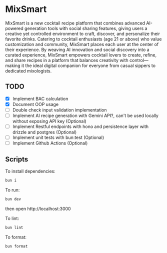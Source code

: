# MixSmart

MixSmart is a new cocktail recipe platform that combines advanced AI-powered generation tools with social sharing features, giving users a creative yet controlled environment to craft, discover, and personalize their favorite drinks. Catering to cocktail enthusiasts (age 21 or above) who value customization and community, MixSmart places each user at the center of their experience. By weaving AI innovation and social discovery into a curated experience, MixSmart empowers cocktail lovers to create, refine, and share recipes in a platform that balances creativity with control—making it the ideal digital companion for everyone from casual sippers to dedicated mixologists.

## TODO

- [x] Implement BAC calculation
- [x] Document OOP usage
- [ ] Double check input validation implementation
- [ ] Implement AI recipe generation with Gemini API?, can't be used locally without exposing API key (Optional)
- [ ] Implement Restful endpoints with hono and persistence layer with drizzle and postgres (Optional)
- [ ] Implement unit tests with bun:test (Optional)
- [ ] Implement Github Actions (Optional)

## Scripts

To install dependencies:

```sh
bun i
```

To run:

```sh
bun dev
```

then open http://localhost:3000

To lint:

```sh
bun lint
```

To format:

```sh
bun format
```

